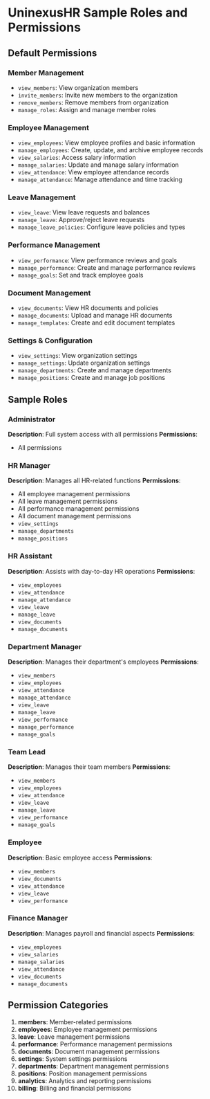 # UninexusHR Sample Roles and Permissions

## Default Permissions

### Member Management
- `view_members`: View organization members
- `invite_members`: Invite new members to the organization
- `remove_members`: Remove members from organization
- `manage_roles`: Assign and manage member roles

### Employee Management
- `view_employees`: View employee profiles and basic information
- `manage_employees`: Create, update, and archive employee records
- `view_salaries`: Access salary information
- `manage_salaries`: Update and manage salary information
- `view_attendance`: View employee attendance records
- `manage_attendance`: Manage attendance and time tracking

### Leave Management
- `view_leave`: View leave requests and balances
- `manage_leave`: Approve/reject leave requests
- `manage_leave_policies`: Configure leave policies and types

### Performance Management
- `view_performance`: View performance reviews and goals
- `manage_performance`: Create and manage performance reviews
- `manage_goals`: Set and track employee goals

### Document Management
- `view_documents`: View HR documents and policies
- `manage_documents`: Upload and manage HR documents
- `manage_templates`: Create and edit document templates

### Settings & Configuration
- `view_settings`: View organization settings
- `manage_settings`: Update organization settings
- `manage_departments`: Create and manage departments
- `manage_positions`: Create and manage job positions

## Sample Roles

### Administrator
**Description**: Full system access with all permissions
**Permissions**:
- All permissions

### HR Manager
**Description**: Manages all HR-related functions
**Permissions**:
- All employee management permissions
- All leave management permissions
- All performance management permissions
- All document management permissions
- `view_settings`
- `manage_departments`
- `manage_positions`

### HR Assistant
**Description**: Assists with day-to-day HR operations
**Permissions**:
- `view_employees`
- `view_attendance`
- `manage_attendance`
- `view_leave`
- `manage_leave`
- `view_documents`
- `manage_documents`

### Department Manager
**Description**: Manages their department's employees
**Permissions**:
- `view_members`
- `view_employees`
- `view_attendance`
- `manage_attendance`
- `view_leave`
- `manage_leave`
- `view_performance`
- `manage_performance`
- `manage_goals`

### Team Lead
**Description**: Manages their team members
**Permissions**:
- `view_members`
- `view_employees`
- `view_attendance`
- `view_leave`
- `manage_leave`
- `view_performance`
- `manage_goals`

### Employee
**Description**: Basic employee access
**Permissions**:
- `view_members`
- `view_documents`
- `view_attendance`
- `view_leave`
- `view_performance`

### Finance Manager
**Description**: Manages payroll and financial aspects
**Permissions**:
- `view_employees`
- `view_salaries`
- `manage_salaries`
- `view_attendance`
- `view_documents`
- `manage_documents`

## Permission Categories

1. **members**: Member-related permissions
2. **employees**: Employee management permissions
3. **leave**: Leave management permissions
4. **performance**: Performance management permissions
5. **documents**: Document management permissions
6. **settings**: System settings permissions
7. **departments**: Department management permissions
8. **positions**: Position management permissions
9. **analytics**: Analytics and reporting permissions
10. **billing**: Billing and financial permissions
